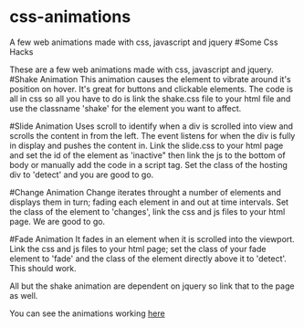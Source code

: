 # css-animations
A few web animations made with css, javascript and jquery
#Some Css Hacks

These are a few web animations made with css, javascript and jquery.
#Shake Animation
This animation causes the element to vibrate around it's position on hover. It's great for buttons and clickable elements.
The code is all in css so all you have to do is link the shake.css file to your html file and use the classname 'shake' for the element
you want to affect.

#Slide Animation
Uses scroll to identify when a div is scrolled into view and scrolls the content in from the left. The event listens for when the div
is fully in display and pushes the content in. Link the slide.css to your html page and set the id of the element as 'inactive" then
link the js to the bottom of body or manually add the code in a script tag. Set the class of the hosting div to 'detect' and you
are good to go.

#Change Animation
Change iterates throught a number of elements and displays them in turn; fading each element in and out at time intervals. Set the 
class of the element to 'changes', link the css and js files to your html page. We are good to go.

#Fade Animation
It fades in an element when it is scrolled into the viewport. Link the css and js files to your html page; set the class of your 
fade element to 'fade' and the class of the element directly above it to 'detect'. This should work.

All but the shake animation are dependent on jquery so link that to the page as well. 

You can see the animations working <a href="https://jayhem2isu.github.io/css-animations/">here</a>

